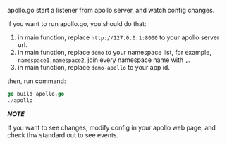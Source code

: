 apollo.go start a listener from apollo server, and watch config changes.

if you want to run apollo.go, you should do that:
1. in main function, replace `http://127.0.0.1:8000` to your apollo server url.
2. in main function, replace `demo` to your namespace list, for example, `namespace1,namespace2`, join every namespace name with `,`.
3. in main function, replace `demo-apollo` to your app id.

then, run command:

```go
go build apollo.go
./apollo
```

***NOTE***

If you want to see changes, modify config in your apollo web page, and check thw standard out to see events.
